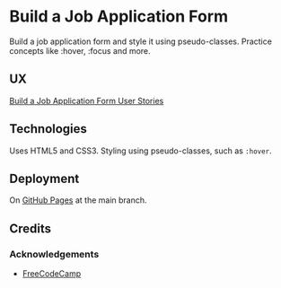 # Build a Job Application Form

Build a job application form and style it using pseudo-classes.  Practice concepts like :hover, :focus and more.

## UX

[Build a Job Application Form User Stories](https://www.freecodecamp.org/learn/full-stack-developer/lab-job-application-form/lab-job-application-form)

## Technologies

Uses HTML5 and CSS3.  Styling using pseudo-classes, such as `:hover`.

## Deployment

On [GitHub Pages](https://derektypist.github.io/build-a-job-application-form) at the main branch.

## Credits

### Acknowledgements

- [FreeCodeCamp](https://www.freecodecamp.org)
